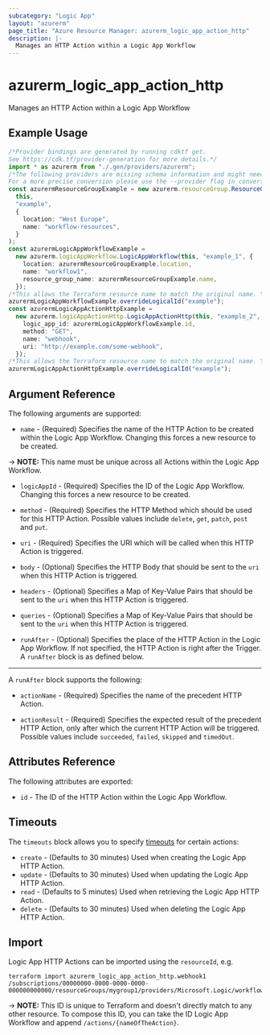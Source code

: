 ```yaml
---
subcategory: "Logic App"
layout: "azurerm"
page_title: "Azure Resource Manager: azurerm_logic_app_action_http"
description: |-
  Manages an HTTP Action within a Logic App Workflow
---
```


# azurerm\_logic\_app\_action\_http

Manages an HTTP Action within a Logic App Workflow

## Example Usage

```typescript
/*Provider bindings are generated by running cdktf get.
See https://cdk.tf/provider-generation for more details.*/
import * as azurerm from "./.gen/providers/azurerm";
/*The following providers are missing schema information and might need manual adjustments to synthesize correctly: azurerm.
For a more precise conversion please use the --provider flag in convert.*/
const azurermResourceGroupExample = new azurerm.resourceGroup.ResourceGroup(
  this,
  "example",
  {
    location: "West Europe",
    name: "workflow-resources",
  }
);
const azurermLogicAppWorkflowExample =
  new azurerm.logicAppWorkflow.LogicAppWorkflow(this, "example_1", {
    location: azurermResourceGroupExample.location,
    name: "workflow1",
    resource_group_name: azurermResourceGroupExample.name,
  });
/*This allows the Terraform resource name to match the original name. You can remove the call if you don't need them to match.*/
azurermLogicAppWorkflowExample.overrideLogicalId("example");
const azurermLogicAppActionHttpExample =
  new azurerm.logicAppActionHttp.LogicAppActionHttp(this, "example_2", {
    logic_app_id: azurermLogicAppWorkflowExample.id,
    method: "GET",
    name: "webhook",
    uri: "http://example.com/some-webhook",
  });
/*This allows the Terraform resource name to match the original name. You can remove the call if you don't need them to match.*/
azurermLogicAppActionHttpExample.overrideLogicalId("example");

```

## Argument Reference

The following arguments are supported:

* `name` - (Required) Specifies the name of the HTTP Action to be created within the Logic App Workflow. Changing this forces a new resource to be created.

\-> **NOTE:** This name must be unique across all Actions within the Logic App Workflow.

*   `logicAppId` - (Required) Specifies the ID of the Logic App Workflow. Changing this forces a new resource to be created.

*   `method` - (Required) Specifies the HTTP Method which should be used for this HTTP Action. Possible values include `delete`, `get`, `patch`, `post` and `put`.

*   `uri` - (Required) Specifies the URI which will be called when this HTTP Action is triggered.

*   `body` - (Optional) Specifies the HTTP Body that should be sent to the `uri` when this HTTP Action is triggered.

*   `headers` - (Optional) Specifies a Map of Key-Value Pairs that should be sent to the `uri` when this HTTP Action is triggered.

*   `queries` - (Optional) Specifies a Map of Key-Value Pairs that should be sent to the `uri` when this HTTP Action is triggered.

*   `runAfter` - (Optional) Specifies the place of the HTTP Action in the Logic App Workflow. If not specified, the HTTP Action is right after the Trigger. A `runAfter` block is as defined below.

***

A `runAfter` block supports the following:

*   `actionName` - (Required) Specifies the name of the precedent HTTP Action.

*   `actionResult` - (Required) Specifies the expected result of the precedent HTTP Action, only after which the current HTTP Action will be triggered. Possible values include `succeeded`, `failed`, `skipped` and `timedOut`.

## Attributes Reference

The following attributes are exported:

* `id` - The ID of the HTTP Action within the Logic App Workflow.

## Timeouts

The `timeouts` block allows you to specify [timeouts](https://www.terraform.io/language/resources/syntax#operation-timeouts) for certain actions:

* `create` - (Defaults to 30 minutes) Used when creating the Logic App HTTP Action.
* `update` - (Defaults to 30 minutes) Used when updating the Logic App HTTP Action.
* `read` - (Defaults to 5 minutes) Used when retrieving the Logic App HTTP Action.
* `delete` - (Defaults to 30 minutes) Used when deleting the Logic App HTTP Action.

## Import

Logic App HTTP Actions can be imported using the `resourceId`, e.g.

```shell
terraform import azurerm_logic_app_action_http.webhook1 /subscriptions/00000000-0000-0000-0000-000000000000/resourceGroups/mygroup1/providers/Microsoft.Logic/workflows/workflow1/actions/webhook1
```

\-> **NOTE:** This ID is unique to Terraform and doesn't directly match to any other resource. To compose this ID, you can take the ID Logic App Workflow and append `/actions/{nameOfTheAction}`.
